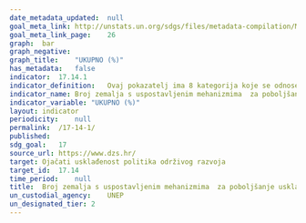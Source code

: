 ```yaml
---	
date_metadata_updated:	null
goal_meta_link:	http://unstats.un.org/sdgs/files/metadata-compilation/Metadata-Goal-17.pdf'
goal_meta_link_page:	26
graph:	bar
graph_negative:	
graph_title:	"UKUPNO (%)"
has_metadata:	false
indicator:	17.14.1
indicator_definition:	Ovaj pokazatelj ima 8 kategorija koje se odnose na različite mehanizme usklađenosti politika. Svaka kategorija se boduje na ljestvici od 0 do 10 - detalji i predložak za tablicu bodovanja mogu se pronaći na UN stranici metapodataka. Maksimalan ukupni rezultat je 80 bodova.
indicator_name:	Broj zemalja s uspostavljenim mehanizmima  za poboljšanje usklađenosti politika održivog razvoja
indicator_variable:	"UKUPNO (%)"
layout:	indicator
periodicity:	null
permalink:	/17-14-1/
published:	
sdg_goal:	17
source_url:	https://www.dzs.hr/
target:	Ojačati usklađenost politika održivog razvoja
target_id:	17.14
time_period:	null
title:	Broj zemalja s uspostavljenim mehanizmima  za poboljšanje usklađenosti politika održivog razvoja
un_custodial_agency:	UNEP
un_designated_tier:	2
---	
```


